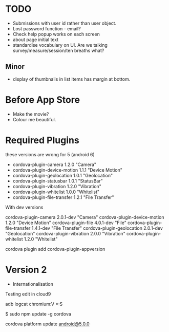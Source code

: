
TODO
====

* Submissions with user id rather than user object.
* Lost password function - email?
* Check help popup works on each screen 
* about page initial text
* standardise vocabulary on UI. Are we talking survey/measure/session/ten breaths what?

Minor
-----

* display of thumbnails in list items has margin at bottom.


Before App Store
================

* Make the movie?
* Colour me beautiful.

Required Plugins
================

these versions are wrong for 5 (android 6)

* cordova-plugin-camera 1.2.0 "Camera"
* cordova-plugin-device-motion 1.1.1 "Device Motion"
* cordova-plugin-geolocation 1.0.1 "Geolocation"
* cordova-plugin-statusbar 1.0.1 "StatusBar"
* cordova-plugin-vibration 1.2.0 "Vibration"
* cordova-plugin-whitelist 1.0.0 "Whitelist"
* cordova-plugin-file-transfer 1.2.1 "File Transfer"

With dev versions

cordova-plugin-camera 2.0.1-dev "Camera"
cordova-plugin-device-motion 1.2.0 "Device Motion"
cordova-plugin-file 4.0.1-dev "File"
cordova-plugin-file-transfer 1.4.1-dev "File Transfer"
cordova-plugin-geolocation 2.0.1-dev "Geolocation"
cordova-plugin-vibration 2.0.0 "Vibration"
cordova-plugin-whitelist 1.2.0 "Whitelist"

cordova plugin add cordova-plugin-appversion

Version 2
=========

* Internationalisation 

Testing edit in cloud9

adb logcat chromium:V *:S

$ sudo npm update -g cordova

cordova platform update android@5.0.0